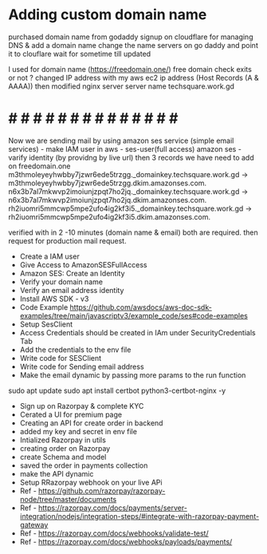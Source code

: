 # Adding custom domain name

purchased domain name  from godaddy
signup on cloudflare for managing DNS & add a domain name
change the name servers on go daddy and point it to clouflare
wait for sometime till updated

I used for domain name (https://freedomain.one/)
free domain check exits or not ?
changed IP address with my aws ec2 ip address (Host Records (A & AAAA))
then modified nginx server  server name techsquare.work.gd
 
# # # # # # # # # # # # # # # #

Now we are sending mail by using amazon ses service (simple email services) -
make IAM user in aws - ses-user(full access)
amazon ses - varify identity (by providng by live url)
then 3 records we have need to add on freedomain.one
m3thmoleyeyhwbby7jzwr6ede5trzgg._domainkey.techsquare.work.gd → m3thmoleyeyhwbby7jzwr6ede5trzgg.dkim.amazonses.com.
n6x3b7al7mkwvp2imoiunjzpqt7ho2jq._domainkey.techsquare.work.gd → n6x3b7al7mkwvp2imoiunjzpqt7ho2jq.dkim.amazonses.com.
rh2iuomri5mmcwp5mpe2ufo4ig2kf3i5._domainkey.techsquare.work.gd → rh2iuomri5mmcwp5mpe2ufo4ig2kf3i5.dkim.amazonses.com.

verified with in 2 -10 minutes (domain name & email) both are required.
then request for production mail request.

- Create a IAM user
- Give Access to AmazonSESFullAccess
- Amazon SES: Create an Identity
- Verify your domain name
- Verify an email address identity
- Install AWS SDK - v3 
- Code Example https://github.com/awsdocs/aws-doc-sdk-examples/tree/main/javascriptv3/example_code/ses#code-examples
- Setup SesClient
- Access Credentials should be created in IAm under SecurityCredentials Tab
- Add the credentials to the env file
- Write code for SESClient
- Write code for Sending email address
- Make the email dynamic by passing more params to the run function


sudo apt update
sudo apt install certbot python3-certbot-nginx -y


- Sign up on Razorpay & complete KYC
- Cerated a UI for premium page
- Creating an API for create order in backend
- added my key and secret in env file
- Intialized Razorpay in utils
- creating order on Razorpay
- create Schema and model
- saved the order in payments collection
- make the API dynamic
- Setup RRazorpay webhook on your live APi
- Ref - https://github.com/razorpay/razorpay-node/tree/master/documents
- Ref - https://razorpay.com/docs/payments/server-integration/nodejs/integration-steps/#integrate-with-razorpay-payment-gateway
- Ref - https://razorpay.com/docs/webhooks/validate-test/
- Ref - https://razorpay.com/docs/webhooks/payloads/payments/